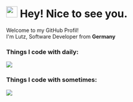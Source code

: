 <h1><img src="https://emojis.slackmojis.com/emojis/images/1531849430/4246/blob-sunglasses.gif?1531849430" width="30"/> Hey! Nice to see you.</h1>


<p>Welcome to my GitHub Profil! </br> I'm Lutz, Software Developer from <b>Germany</b></p>
<h3>Things I code with daily:</h3>
  <a href="https://skillicons.dev">
    <img src="https://skillicons.dev/icons?i=py,fastapi,postgres,aws,terraform,docker,kubernetes,postman,vscode" />
  </a>

<h3>Things I code with sometimes:</h3>
  <a href="https://skillicons.dev">
    <img src="https://skillicons.dev/icons?i=dart,flutter,pytorch,js,html,css,raspberrypi,linux,selenium,tensorflow" />
  </a>
